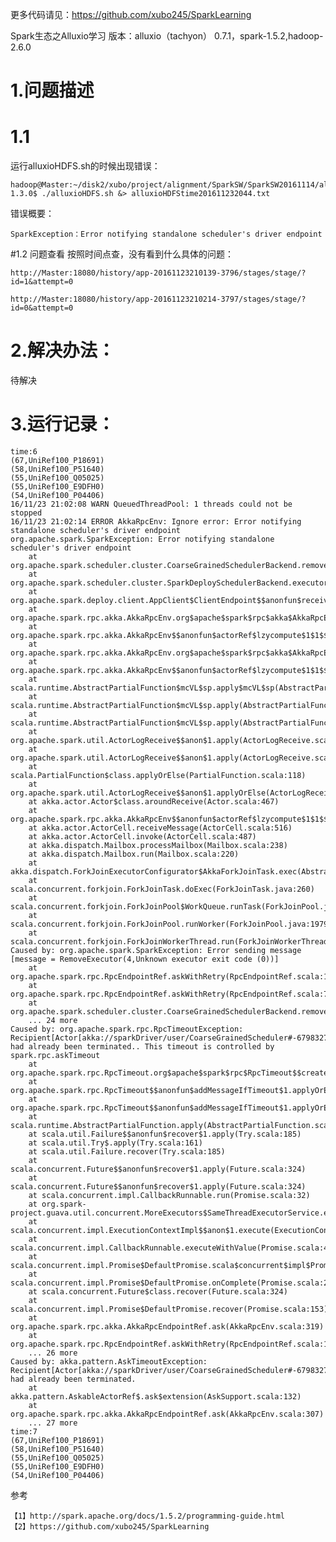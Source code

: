 
更多代码请见：https://github.com/xubo245/SparkLearning

Spark生态之Alluxio学习 版本：alluxio（tachyon） 0.7.1，spark-1.5.2,hadoop-2.6.0

# 1.问题描述 #
# 1.1 
运行alluxioHDFS.sh的时候出现错误：

	hadoop@Master:~/disk2/xubo/project/alignment/SparkSW/SparkSW20161114/alluxio-1.3.0$ ./alluxioHDFS.sh &> alluxioHDFStime201611232044.txt

错误概要：

	SparkException：Error notifying standalone scheduler's driver endpoint

#1.2 问题查看
按照时间点查，没有看到什么具体的问题：

	http://Master:18080/history/app-20161123210139-3796/stages/stage/?id=1&attempt=0

	http://Master:18080/history/app-20161123210214-3797/stages/stage/?id=0&attempt=0
# 2.解决办法： #

待解决



# 3.运行记录： #

	time:6
	(67,UniRef100_P18691)                                                           
	(58,UniRef100_P51640)
	(55,UniRef100_Q05025)
	(55,UniRef100_E9DFH0)
	(54,UniRef100_P04406)
	16/11/23 21:02:08 WARN QueuedThreadPool: 1 threads could not be stopped
	16/11/23 21:02:14 ERROR AkkaRpcEnv: Ignore error: Error notifying standalone scheduler's driver endpoint
	org.apache.spark.SparkException: Error notifying standalone scheduler's driver endpoint
		at org.apache.spark.scheduler.cluster.CoarseGrainedSchedulerBackend.removeExecutor(CoarseGrainedSchedulerBackend.scala:312)
		at org.apache.spark.scheduler.cluster.SparkDeploySchedulerBackend.executorRemoved(SparkDeploySchedulerBackend.scala:142)
		at org.apache.spark.deploy.client.AppClient$ClientEndpoint$$anonfun$receive$1.applyOrElse(AppClient.scala:184)
		at org.apache.spark.rpc.akka.AkkaRpcEnv.org$apache$spark$rpc$akka$AkkaRpcEnv$$processMessage(AkkaRpcEnv.scala:177)
		at org.apache.spark.rpc.akka.AkkaRpcEnv$$anonfun$actorRef$lzycompute$1$1$$anon$1$$anonfun$receiveWithLogging$1$$anonfun$applyOrElse$4.apply$mcV$sp(AkkaRpcEnv.scala:126)
		at org.apache.spark.rpc.akka.AkkaRpcEnv.org$apache$spark$rpc$akka$AkkaRpcEnv$$safelyCall(AkkaRpcEnv.scala:197)
		at org.apache.spark.rpc.akka.AkkaRpcEnv$$anonfun$actorRef$lzycompute$1$1$$anon$1$$anonfun$receiveWithLogging$1.applyOrElse(AkkaRpcEnv.scala:125)
		at scala.runtime.AbstractPartialFunction$mcVL$sp.apply$mcVL$sp(AbstractPartialFunction.scala:33)
		at scala.runtime.AbstractPartialFunction$mcVL$sp.apply(AbstractPartialFunction.scala:33)
		at scala.runtime.AbstractPartialFunction$mcVL$sp.apply(AbstractPartialFunction.scala:25)
		at org.apache.spark.util.ActorLogReceive$$anon$1.apply(ActorLogReceive.scala:59)
		at org.apache.spark.util.ActorLogReceive$$anon$1.apply(ActorLogReceive.scala:42)
		at scala.PartialFunction$class.applyOrElse(PartialFunction.scala:118)
		at org.apache.spark.util.ActorLogReceive$$anon$1.applyOrElse(ActorLogReceive.scala:42)
		at akka.actor.Actor$class.aroundReceive(Actor.scala:467)
		at org.apache.spark.rpc.akka.AkkaRpcEnv$$anonfun$actorRef$lzycompute$1$1$$anon$1.aroundReceive(AkkaRpcEnv.scala:92)
		at akka.actor.ActorCell.receiveMessage(ActorCell.scala:516)
		at akka.actor.ActorCell.invoke(ActorCell.scala:487)
		at akka.dispatch.Mailbox.processMailbox(Mailbox.scala:238)
		at akka.dispatch.Mailbox.run(Mailbox.scala:220)
		at akka.dispatch.ForkJoinExecutorConfigurator$AkkaForkJoinTask.exec(AbstractDispatcher.scala:397)
		at scala.concurrent.forkjoin.ForkJoinTask.doExec(ForkJoinTask.java:260)
		at scala.concurrent.forkjoin.ForkJoinPool$WorkQueue.runTask(ForkJoinPool.java:1339)
		at scala.concurrent.forkjoin.ForkJoinPool.runWorker(ForkJoinPool.java:1979)
		at scala.concurrent.forkjoin.ForkJoinWorkerThread.run(ForkJoinWorkerThread.java:107)
	Caused by: org.apache.spark.SparkException: Error sending message [message = RemoveExecutor(4,Unknown executor exit code (0))]
		at org.apache.spark.rpc.RpcEndpointRef.askWithRetry(RpcEndpointRef.scala:118)
		at org.apache.spark.rpc.RpcEndpointRef.askWithRetry(RpcEndpointRef.scala:77)
		at org.apache.spark.scheduler.cluster.CoarseGrainedSchedulerBackend.removeExecutor(CoarseGrainedSchedulerBackend.scala:309)
		... 24 more
	Caused by: org.apache.spark.rpc.RpcTimeoutException: Recipient[Actor[akka://sparkDriver/user/CoarseGrainedScheduler#-679832735]] had already been terminated.. This timeout is controlled by spark.rpc.askTimeout
		at org.apache.spark.rpc.RpcTimeout.org$apache$spark$rpc$RpcTimeout$$createRpcTimeoutException(RpcEnv.scala:214)
		at org.apache.spark.rpc.RpcTimeout$$anonfun$addMessageIfTimeout$1.applyOrElse(RpcEnv.scala:229)
		at org.apache.spark.rpc.RpcTimeout$$anonfun$addMessageIfTimeout$1.applyOrElse(RpcEnv.scala:225)
		at scala.runtime.AbstractPartialFunction.apply(AbstractPartialFunction.scala:33)
		at scala.util.Failure$$anonfun$recover$1.apply(Try.scala:185)
		at scala.util.Try$.apply(Try.scala:161)
		at scala.util.Failure.recover(Try.scala:185)
		at scala.concurrent.Future$$anonfun$recover$1.apply(Future.scala:324)
		at scala.concurrent.Future$$anonfun$recover$1.apply(Future.scala:324)
		at scala.concurrent.impl.CallbackRunnable.run(Promise.scala:32)
		at org.spark-project.guava.util.concurrent.MoreExecutors$SameThreadExecutorService.execute(MoreExecutors.java:293)
		at scala.concurrent.impl.ExecutionContextImpl$$anon$1.execute(ExecutionContextImpl.scala:133)
		at scala.concurrent.impl.CallbackRunnable.executeWithValue(Promise.scala:40)
		at scala.concurrent.impl.Promise$DefaultPromise.scala$concurrent$impl$Promise$DefaultPromise$$dispatchOrAddCallback(Promise.scala:280)
		at scala.concurrent.impl.Promise$DefaultPromise.onComplete(Promise.scala:270)
		at scala.concurrent.Future$class.recover(Future.scala:324)
		at scala.concurrent.impl.Promise$DefaultPromise.recover(Promise.scala:153)
		at org.apache.spark.rpc.akka.AkkaRpcEndpointRef.ask(AkkaRpcEnv.scala:319)
		at org.apache.spark.rpc.RpcEndpointRef.askWithRetry(RpcEndpointRef.scala:100)
		... 26 more
	Caused by: akka.pattern.AskTimeoutException: Recipient[Actor[akka://sparkDriver/user/CoarseGrainedScheduler#-679832735]] had already been terminated.
		at akka.pattern.AskableActorRef$.ask$extension(AskSupport.scala:132)
		at org.apache.spark.rpc.akka.AkkaRpcEndpointRef.ask(AkkaRpcEnv.scala:307)
		... 27 more
	time:7
	(67,UniRef100_P18691)                                                           
	(58,UniRef100_P51640)
	(55,UniRef100_Q05025)
	(55,UniRef100_E9DFH0)
	(54,UniRef100_P04406)


参考

	【1】http://spark.apache.org/docs/1.5.2/programming-guide.html
	【2】https://github.com/xubo245/SparkLearning
